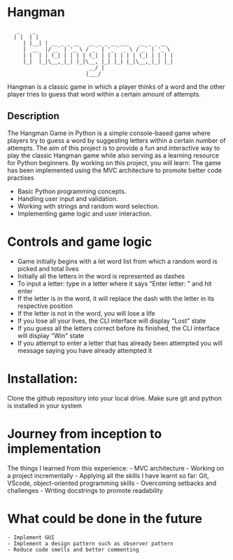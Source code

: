 # Hangman
	   _    _
	  | |  | |                                        
         | |__| | __ _ _ __   __ _ _ __ ___   __ _ _ __  
         |  __  |/ _` | '_ \ / _` | '_ ` _ \ / _` | '_ \ 
         | |  | | (_| | | | | (_| | | | | | | (_| | | | |
         |_|  |_|\__,_|_| |_|\__, |_| |_| |_|\__,_|_| |_|
                              __/ |                      
                             |___/
                  
Hangman is a classic game in which a player thinks of a word and the other player tries to guess that word within a certain amount of attempts.

## Description

The Hangman Game in Python is a simple console-based game where players try to guess a word by suggesting letters within a certain number of attempts. The aim of this project is to provide a fun and interactive way to play the classic Hangman game while also serving as a learning resource for Python beginners. By working on this project, you will learn:
The game has been implemented using the MVC architecture to promote better code practises

- Basic Python programming concepts.
- Handling user input and validation.
- Working with strings and random word selection.
- Implementing game logic and user interaction.

# Controls and game logic

- Game initially begins with a let word list from which a random word is picked and total lives
- Initially all the letters in the word is represented as dashes 
- To input a letter: type in a letter where it says "Enter letter: " and hit enter
- If the letter is in the word, it will replace the dash with the letter in its respective position
- If the letter is not in the word, you will lose a life
- If you lose all your lives, the CLI interface will display "Lost" state
- If you guess all the letters correct before its finished, the CLI interface will display "Win" state
- If you attempt to enter a letter that has already been attempted you will message saying you have already attempted it 

# Installation:

Clone the github repository into your local drive. Make sure git and python is installed in your system

# Journey from inception to implementation

The things I learned from this experience:
	- MVC architecture
	- Working on a project incrementally
	- Applying all the skills I have learnt so far: Git, VScode, object-oriented programming skills
	- Overcoming setbacks and challenges
	- Writing docstrings to promote readability 

# What could be done in the future
	- Implement GUI
	- Implement a design pattern such as observer pattern
	- Reduce code smells and better commenting
	
